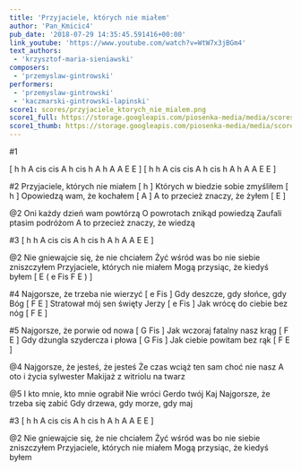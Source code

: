 ```yaml
---
title: 'Przyjaciele, których nie miałem'
author: 'Pan_Kmicic4'
pub_date: '2018-07-29 14:35:45.591416+00:00'
link_youtube: 'https://www.youtube.com/watch?v=WtW7x3jBGm4'
text_authors:
 - 'krzysztof-maria-sieniawski'
composers:
 - 'przemyslaw-gintrowski'
performers:
 - 'przemyslaw-gintrowski'
 - 'kaczmarski-gintrowski-lapinski'
score1: scores/przyjaciele_ktorych_nie_mialem.png
score1_full: https://storage.googleapis.com/piosenka-media/media/scores/przyjaciele_ktorych_nie_mialem.png
score1_thumb: https://storage.googleapis.com/piosenka-media/media/scores/przyjaciele_ktorych_nie_mialem.png.180x0_q85_upscale.png
---
```


#1

[  h h A  cis cis A h cis h A h A A E E ]
[  h h A  cis cis A h cis h A h A A E E ]

#2
Przyjaciele, których nie miałem [ h ] 
Których w biedzie sobie zmyśliłem [ h ]
Opowiedzą wam, że kochałem [ A ]
A to przecież znaczy, że żyłem [ E ]

@2
Oni każdy dzień wam powtórzą
O powrotach znikąd powiedzą
Zaufali ptasim podróżom
A to przecież znaczy, że wiedzą

#3
[  h h A  cis cis A h cis h A h A A E E ]

@2
Nie gniewajcie się, że nie chciałem
Żyć wśród was bo nie siebie zniszczyłem
Przyjaciele, których nie miałem
Mogą przysiąc, że kiedyś byłem [ E ( e Fis F E ) ]

#4
Najgorsze, że trzeba nie wierzyć [ e Fis ]
Gdy deszcze, gdy słońce, gdy Bóg [ F E ]
Stratował mój sen święty Jerzy [ e Fis ]
Jak wrócę do ciebie bez nóg [ F E ]

#5
Najgorsze, że porwie od nowa [ G Fis ]
Jak wczoraj fatalny nasz krąg [ F E ]
Gdy dżungla szydercza i płowa [ G Fis ]
Jak ciebie powitam bez rąk [ F E ]

@4
Najgorsze, że jesteś, że jesteś
Że czas wciąż ten sam choć nie nasz
A oto i życia sylwester
Makijaż z witriolu na twarz

@5
I kto mnie, kto mnie ograbił
Nie wróci Gerdo twój Kaj
Najgorsze, że trzeba się zabić
Gdy drzewa, gdy morze, gdy maj

#3
[  h h A  cis cis A h cis h A h A A E E ]

@2
Nie gniewajcie się, że nie chciałem
Żyć wśród was bo nie siebie zniszczyłem
Przyjaciele, których nie miałem
Mogą przysiąc, że kiedyś byłem